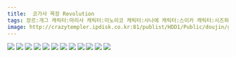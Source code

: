 ```yaml
---
title:  코가사 목장 Revolution
tags: 장르:개그 캐릭터:마리사 캐릭터:미노리코 캐릭터:사나에 캐릭터:스이카 캐릭터:시즈하 캐릭터:코가사 magifuro蒟蒻 동방_동인지
image: http://crazytempler.ipdisk.co.kr:81/publist/HDD1/Public/doujin/ghap/5843/001.jpg
---
```

<img src="http://crazytempler.ipdisk.co.kr:81/publist/HDD1/Public/doujin/ghap/5843/001.jpg">
<img src="http://crazytempler.ipdisk.co.kr:81/publist/HDD1/Public/doujin/ghap/5843/002.jpg">
<img src="http://crazytempler.ipdisk.co.kr:81/publist/HDD1/Public/doujin/ghap/5843/003.jpg">
<img src="http://crazytempler.ipdisk.co.kr:81/publist/HDD1/Public/doujin/ghap/5843/004.jpg">
<img src="http://crazytempler.ipdisk.co.kr:81/publist/HDD1/Public/doujin/ghap/5843/005.jpg">
<img src="http://crazytempler.ipdisk.co.kr:81/publist/HDD1/Public/doujin/ghap/5843/006.jpg">
<img src="http://crazytempler.ipdisk.co.kr:81/publist/HDD1/Public/doujin/ghap/5843/007.jpg">
<img src="http://crazytempler.ipdisk.co.kr:81/publist/HDD1/Public/doujin/ghap/5843/008.jpg">
<img src="http://crazytempler.ipdisk.co.kr:81/publist/HDD1/Public/doujin/ghap/5843/009.jpg">
<img src="http://crazytempler.ipdisk.co.kr:81/publist/HDD1/Public/doujin/ghap/5843/010.jpg">
<img src="http://crazytempler.ipdisk.co.kr:81/publist/HDD1/Public/doujin/ghap/5843/011.jpg">
<img src="http://crazytempler.ipdisk.co.kr:81/publist/HDD1/Public/doujin/ghap/5843/012.jpg">
